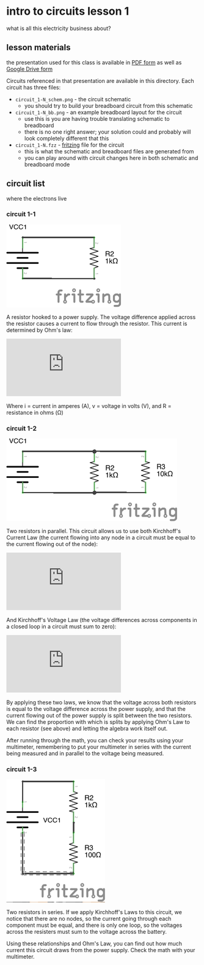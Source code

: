 # intro to circuits lesson 1
what is all this electricity business about?

## lesson materials
the presentation used for this class is available in [PDF form](lesson1.pdf) as well as [Google Drive form](https://docs.google.com/presentation/d/15GSJ7vIjcBHzid15Rd07gUInJye-16uV2sa6j8g2wJ4/edit?usp=sharing)

Circuits referenced in that presentation are available in this directory. Each circuit has three files:

* `circuit_1-N_schem.png` - the circuit schematic
    * you should try to build your breadboard circuit from this schematic
* `circuit_1-N_bb.png` - an example breadboard layout for the circuit
    * use this is you are having trouble translating schematic to breadboard
    * there is no one right answer; your solution could and probably will look completely different that this
* `circuit_1-N.fzz` - [fritzing](http://fritzing.org/) file for the circuit
    * this is what the schematic and breadboard files are generated from
    * you can play around with circuit changes here in both schematic and breadboard mode

## circuit list
where the electrons live

### circuit 1-1

![circuit 1-1](circuit_1-1_schem.png "aw, your first circuit")

A resistor hooked to a power supply. The voltage difference applied across the resistor causes a current to flow through the resistor. This current is determined by Ohm's law:

![ohm's law](http://www.sciweavers.org/tex2img.php?eq=i%3D%20%5Cfrac%7Bv%7D%7BR%7D%20&bc=White&fc=Black&im=png&fs=12&ff=arev&edit=0 "ohm my god an equation")

Where i = current in amperes (A), v = voltage in volts (V), and R = resistance in ohms (Ω)

### circuit 1-2

![circuit 1-2](circuit_1-2_schem.png "aw, your second circuit")

Two resistors in parallel. This circuit allows us to use both Kirchhoff's Current Law (the current flowing into any node in a circuit must be equal to the current flowing out of the node):

![Kirchhoff's current law](http://www.sciweavers.org/tex2img.php?eq=%20%5Csum_%7Bn%3D1%7D%5EN%20i_%7Bn%7D%20%20&bc=White&fc=Black&im=png&fs=12&ff=arev&edit=0 "the same number of electrons must be leaving a point as are entering it")

And Kirchhoff's Voltage Law (the voltage differences across components in a closed loop in a circuit must sum to zero):

![Kirchhoff's voltage law](http://www.sciweavers.org/tex2img.php?eq=i%3D%20%5Cfrac%7Bv%7D%7BR%7D%20&bc=White&fc=Black&im=png&fs=12&ff=arev&edit=0 "if you walk in any closed loop, you have to end at the same place you started")

By applying these two laws, we know that the voltage across both resistors is equal to the voltage difference across the power supply, and that the current flowing out of the power supply is split between the two resistors. We can find the proportion with which is splits by applying Ohm's Law to each resistor (see above) and letting the algebra work itself out.

After running through the math, you can check your results using your multimeter, remembering to put your multimeter in series with the current being measured and in parallel to the voltage being measured.

### circuit 1-3

![circuit 1-3](circuit_1-3_schem.png "not many circuits in this lesson")

Two resistors in series. If we apply Kirchhoff's Laws to this circuit, we notice that there are no nodes, so the current going through each component must be equal, and there is only one loop, so the voltages across the resisters must sum to the voltage across the battery.

Using these relationships and Ohm's Law, you can find out how much current this circuit draws from the power supply. Check the math with your multimeter.
